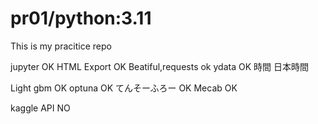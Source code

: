 # pr01/python:3.11
This is my pracitice repo

jupyter OK
HTML Export OK
Beatiful,requests ok
ydata OK
時間 日本時間

Light gbm OK
optuna OK
てんそーふろー OK
Mecab OK

kaggle API NO
